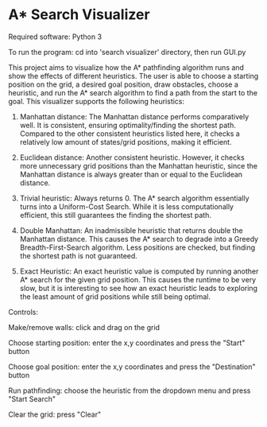 # A* Search Visualizer
Required software: Python 3

To run the program: cd into 'search visualizer' directory, then run GUI.py

This project aims to visualize how the A* pathfinding algorithm runs and show the effects of different heuristics. The user is able to choose a starting position on the grid, a desired goal position, draw obstacles, choose a heuristic, and run the A* search algorithm to find a path from the start to the goal. This visualizer supports the following heuristics:

1. Manhattan distance: The Manhattan distance performs comparatively well. It is consistent, ensuring optimality/finding the shortest path. Compared to the other consistent heuristics listed here, it checks a relatively low amount of states/grid positions, making it efficient.

2. Euclidean distance: Another consistent heuristic. However, it checks more unnecessary grid positions than the Manhattan heuristic, since the Manhattan distance is always greater than or equal to the Euclidean distance.

3. Trivial heuristic: Always returns 0. The A* search algorithm essentially turns into a Uniform-Cost Search. While it is less computationally efficient, this still guarantees the finding the shortest path.

4. Double Manhattan: An inadmissible heuristic that returns double the Manhattan distance. This causes the A* search to degrade into a Greedy Breadth-First-Search algorithm. Less positions are checked, but finding the shortest path is not guaranteed.

5. Exact Heuristic: An exact heuristic value is computed by running another A* search for the given grid position. This causes the runtime to be very slow, but it is interesting to see how an exact heuristic leads to exploring the least amount of grid positions while still being optimal.


Controls:


Make/remove walls: click and drag on the grid

Choose starting position: enter the x,y coordinates and press the "Start" button

Choose goal position: enter the x,y coordinates and press the "Destination" button

Run pathfinding: choose the heuristic from the dropdown menu and press "Start Search"

Clear the grid: press "Clear"
